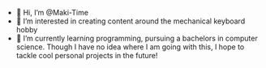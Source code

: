 - 👋 Hi, I’m @Maki-Time
- 👀 I’m interested in creating content around the mechanical keyboard hobby
- 🌱 I’m currently learning programming, pursuing a bachelors in computer science. Though I have no idea where I am going with this, I hope to tackle cool personal projects in the future!

<!---
Maki-Time/Maki-Time is a ✨ special ✨ repository because its `README.md` (this file) appears on your GitHub profile.
You can click the Preview link to take a look at your changes.
--->
